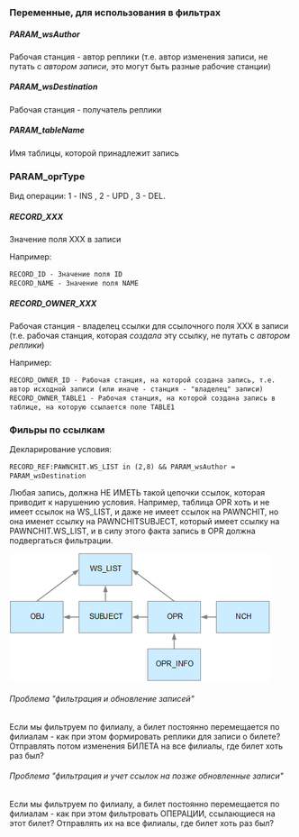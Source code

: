 ### Переменные, для использования в фильтрах

##### PARAM_wsAuthor

Рабочая станция - автор реплики (т.е. автор изменения записи, не путать с _автором записи_, это могут быть разные
рабочие станции)

##### PARAM_wsDestination

Рабочая станция - получатель реплики

##### PARAM_tableName

Имя таблицы, которой принадлежит запись

### PARAM_oprType

Вид операции: 1 - INS , 2 - UPD , 3 - DEL.

##### RECORD_XXX

Значение поля XXX в записи

Например:

~~~
RECORD_ID - Значение поля ID
RECORD_NAME - Значение поля NAME
~~~

##### RECORD_OWNER_XXX

Рабочая станция - владелец ссылки для ссылочного поля XXX в записи (т.е. рабочая станция, которая _создала_ эту ссылку,
не путать с _автором реплики_)

Например:

~~~
RECORD_OWNER_ID - Рабочая станция, на которой создана запись, т.е. автор исходной записи (или иначе - станция - "владелец" записи)
RECORD_OWNER_TABLE1 - Рабочая станция, на которой создана запись в таблице, на которую ссылается поле TABLE1
~~~



### Фильры по ссылкам


Декларирование условия:  

~~~
RECORD_REF:PAWNCHIT.WS_LIST in (2,8) && PARAM_wsAuthor = PARAM_wsDestination
~~~

Любая запись, должна НЕ ИМЕТЬ такой цепочки ссылок, которая приводит к нарушению условия. 
Например, таблица OPR хоть и не имеет ссылок на WS_LIST, и даже не имеет ссылок на PAWNCHIT, но она именет ссылку на PAWNCHITSUBJECT, 
который имеет ссылку на PAWNCHIT.WS_LIST, и в силу этого факта запись в OPR должна подвергаться фильтрации.

![Пример](ReplucaFilter_ref.png)


###### Проблема "фильтрация и обновление записей" 

Если мы фильтруем по филиалу, а билет постоянно перемещается по филиалам - как при этом формировать реплики для записи о билете?
Отправлять потом изменения БИЛЕТА на все филиалы, где билет хоть раз был?



###### Проблема "фильтрация и учет ссылок на позже обновленные записи"

Если мы фильтруем по филиалу, а билет постоянно перемещается по филиалам - как при этом фильтровать ОПЕРАЦИИ, ссылающиеся на этот билет?
Отправлять их на все филиалы, где билет хоть раз был?
